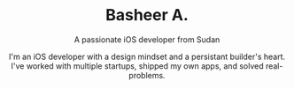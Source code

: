 <p align='center'> <img scr='https://github.com/user-attachments/assets/673b03f7-bf05-45c9-ac3c-896148f6dac5'> </p>
<h1 align='center'>Basheer A.</h1>
<p align='center'>A passionate iOS developer from Sudan</p>

<p align='center'>I'm an iOS developer with a design mindset and a persistant builder's heart.
I've worked with multiple startups, shipped my own apps, and solved real-problems.</p>

<!--
**BasheerTheSWE/BasheerTheSWE** is a ✨ _special_ ✨ repository because its `README.md` (this file) appears on your GitHub profile.

![0D5CD5CE-7626-49C3-B113-F212C87735AC](https://github.com/user-attachments/assets/673b03f7-bf05-45c9-ac3c-896148f6dac5)
Here are some ideas to get you started:

- 🔭 I’m currently working on ...
- 🌱 I’m currently learning ...
- 👯 I’m looking to collaborate on ...
- 🤔 I’m looking for help with ...
- 💬 Ask me about ...
- 📫 How to reach me: ...
- 😄 Pronouns: ...
- ⚡ Fun fact: ...
-->
